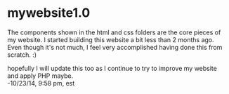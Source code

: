mywebsite1.0
============
The components shown in the html and css folders are the core pieces of my website. I started building this website a bit less than 2 months ago. Even though it's not much, I feel very accomplished having done this from scratch. :) 
  
hopefully I will update this too as I continue to try to improve my website and apply PHP maybe.   
-10/23/14, 9:58 pm, est
